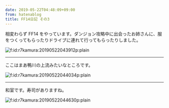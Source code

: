 ```yaml
---
date: 2019-05-22T04:48:09+09:00
from: hatenablog
title: FF14日記 その3
---
```


<p>相変わらず FF14 をやっています。ダンジョン攻略中に出会ったお姉さんに、服をつくってもらったりドライブに連れて行ってもらったりしました。</p>

<p><span itemscope itemtype="http://schema.org/Photograph"><img src="https://cdn-ak.f.st-hatena.com/images/fotolife/r/r7kamura/20190522/20190522043912.png" alt="f:id:r7kamura:20190522043912p:plain" title="f:id:r7kamura:20190522043912p:plain" class="hatena-fotolife" itemprop="image"></span></p>

<hr>

<p>ここはまあ鴨川の上流みたいなところです。</p>

<p><span itemscope itemtype="http://schema.org/Photograph"><img src="https://cdn-ak.f.st-hatena.com/images/fotolife/r/r7kamura/20190522/20190522044034.png" alt="f:id:r7kamura:20190522044034p:plain" title="f:id:r7kamura:20190522044034p:plain" class="hatena-fotolife" itemprop="image"></span></p>

<hr>

<p>和室です。寿司がありますね。</p>

<p><span itemscope itemtype="http://schema.org/Photograph"><img src="https://cdn-ak.f.st-hatena.com/images/fotolife/r/r7kamura/20190522/20190522044630.png" alt="f:id:r7kamura:20190522044630p:plain" title="f:id:r7kamura:20190522044630p:plain" class="hatena-fotolife" itemprop="image"></span></p>

